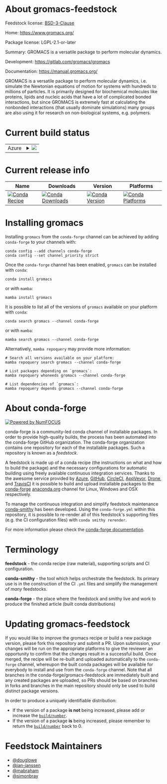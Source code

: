About gromacs-feedstock
=======================

Feedstock license: [BSD-3-Clause](https://github.com/conda-forge/gromacs-feedstock/blob/main/LICENSE.txt)

Home: https://www.gromacs.org/

Package license: LGPL-2.1-or-later

Summary: GROMACS is a versatile package to perform molecular dynamics.

Development: https://gitlab.com/gromacs/gromacs

Documentation: https://manual.gromacs.org/

GROMACS is a versatile package to perform molecular dynamics, i.e.
simulate the Newtonian equations of motion for systems with hundreds
to millions of particles. It is primarily designed for biochemical
molecules like proteins, lipids and nucleic acids that have a lot of
complicated bonded interactions, but since GROMACS is extremely fast
at calculating the nonbonded interactions (that usually dominate
simulations) many groups are also using it for research on
non-biological systems, e.g. polymers.


Current build status
====================


<table>
    
  <tr>
    <td>Azure</td>
    <td>
      <details>
        <summary>
          <a href="https://dev.azure.com/conda-forge/feedstock-builds/_build/latest?definitionId=15655&branchName=main">
            <img src="https://dev.azure.com/conda-forge/feedstock-builds/_apis/build/status/gromacs-feedstock?branchName=main">
          </a>
        </summary>
        <table>
          <thead><tr><th>Variant</th><th>Status</th></tr></thead>
          <tbody><tr>
              <td>linux_64_cudanocuda_compilerNonecuda_compiler_versionNonecxx_compiler_version13doublenompinompi</td>
              <td>
                <a href="https://dev.azure.com/conda-forge/feedstock-builds/_build/latest?definitionId=15655&branchName=main">
                  <img src="https://dev.azure.com/conda-forge/feedstock-builds/_apis/build/status/gromacs-feedstock?branchName=main&jobName=linux&configuration=linux%20linux_64_cudanocuda_compilerNonecuda_compiler_versionNonecxx_compiler_version13doublenompinompi" alt="variant">
                </a>
              </td>
            </tr><tr>
              <td>linux_64_cudanocuda_compilerNonecuda_compiler_versionNonecxx_compiler_version13doublenompiopenmpi</td>
              <td>
                <a href="https://dev.azure.com/conda-forge/feedstock-builds/_build/latest?definitionId=15655&branchName=main">
                  <img src="https://dev.azure.com/conda-forge/feedstock-builds/_apis/build/status/gromacs-feedstock?branchName=main&jobName=linux&configuration=linux%20linux_64_cudanocuda_compilerNonecuda_compiler_versionNonecxx_compiler_version13doublenompiopenmpi" alt="variant">
                </a>
              </td>
            </tr><tr>
              <td>linux_64_cudanocuda_compilerNonecuda_compiler_versionNonecxx_compiler_version13doubleyesmpinompi</td>
              <td>
                <a href="https://dev.azure.com/conda-forge/feedstock-builds/_build/latest?definitionId=15655&branchName=main">
                  <img src="https://dev.azure.com/conda-forge/feedstock-builds/_apis/build/status/gromacs-feedstock?branchName=main&jobName=linux&configuration=linux%20linux_64_cudanocuda_compilerNonecuda_compiler_versionNonecxx_compiler_version13doubleyesmpinompi" alt="variant">
                </a>
              </td>
            </tr><tr>
              <td>linux_64_cudanocuda_compilerNonecuda_compiler_versionNonecxx_compiler_version13doubleyesmpiopenmpi</td>
              <td>
                <a href="https://dev.azure.com/conda-forge/feedstock-builds/_build/latest?definitionId=15655&branchName=main">
                  <img src="https://dev.azure.com/conda-forge/feedstock-builds/_apis/build/status/gromacs-feedstock?branchName=main&jobName=linux&configuration=linux%20linux_64_cudanocuda_compilerNonecuda_compiler_versionNonecxx_compiler_version13doubleyesmpiopenmpi" alt="variant">
                </a>
              </td>
            </tr><tr>
              <td>linux_64_cudanocuda_compilercuda-nvcccuda_compiler_version12.6cxx_compiler_version13doublenompinompi</td>
              <td>
                <a href="https://dev.azure.com/conda-forge/feedstock-builds/_build/latest?definitionId=15655&branchName=main">
                  <img src="https://dev.azure.com/conda-forge/feedstock-builds/_apis/build/status/gromacs-feedstock?branchName=main&jobName=linux&configuration=linux%20linux_64_cudanocuda_compilercuda-nvcccuda_compiler_version12.6cxx_compiler_version13doublenompinompi" alt="variant">
                </a>
              </td>
            </tr><tr>
              <td>linux_64_cudanocuda_compilercuda-nvcccuda_compiler_version12.6cxx_compiler_version13doublenompiopenmpi</td>
              <td>
                <a href="https://dev.azure.com/conda-forge/feedstock-builds/_build/latest?definitionId=15655&branchName=main">
                  <img src="https://dev.azure.com/conda-forge/feedstock-builds/_apis/build/status/gromacs-feedstock?branchName=main&jobName=linux&configuration=linux%20linux_64_cudanocuda_compilercuda-nvcccuda_compiler_version12.6cxx_compiler_version13doublenompiopenmpi" alt="variant">
                </a>
              </td>
            </tr><tr>
              <td>linux_64_cudanocuda_compilercuda-nvcccuda_compiler_version12.6cxx_compiler_version13doubleyesmpinompi</td>
              <td>
                <a href="https://dev.azure.com/conda-forge/feedstock-builds/_build/latest?definitionId=15655&branchName=main">
                  <img src="https://dev.azure.com/conda-forge/feedstock-builds/_apis/build/status/gromacs-feedstock?branchName=main&jobName=linux&configuration=linux%20linux_64_cudanocuda_compilercuda-nvcccuda_compiler_version12.6cxx_compiler_version13doubleyesmpinompi" alt="variant">
                </a>
              </td>
            </tr><tr>
              <td>linux_64_cudanocuda_compilercuda-nvcccuda_compiler_version12.6cxx_compiler_version13doubleyesmpiopenmpi</td>
              <td>
                <a href="https://dev.azure.com/conda-forge/feedstock-builds/_build/latest?definitionId=15655&branchName=main">
                  <img src="https://dev.azure.com/conda-forge/feedstock-builds/_apis/build/status/gromacs-feedstock?branchName=main&jobName=linux&configuration=linux%20linux_64_cudanocuda_compilercuda-nvcccuda_compiler_version12.6cxx_compiler_version13doubleyesmpiopenmpi" alt="variant">
                </a>
              </td>
            </tr><tr>
              <td>linux_64_cudayescuda_compilerNonecuda_compiler_versionNonecxx_compiler_version13doublenompinompi</td>
              <td>
                <a href="https://dev.azure.com/conda-forge/feedstock-builds/_build/latest?definitionId=15655&branchName=main">
                  <img src="https://dev.azure.com/conda-forge/feedstock-builds/_apis/build/status/gromacs-feedstock?branchName=main&jobName=linux&configuration=linux%20linux_64_cudayescuda_compilerNonecuda_compiler_versionNonecxx_compiler_version13doublenompinompi" alt="variant">
                </a>
              </td>
            </tr><tr>
              <td>linux_64_cudayescuda_compilerNonecuda_compiler_versionNonecxx_compiler_version13doublenompiopenmpi</td>
              <td>
                <a href="https://dev.azure.com/conda-forge/feedstock-builds/_build/latest?definitionId=15655&branchName=main">
                  <img src="https://dev.azure.com/conda-forge/feedstock-builds/_apis/build/status/gromacs-feedstock?branchName=main&jobName=linux&configuration=linux%20linux_64_cudayescuda_compilerNonecuda_compiler_versionNonecxx_compiler_version13doublenompiopenmpi" alt="variant">
                </a>
              </td>
            </tr><tr>
              <td>linux_64_cudayescuda_compilerNonecuda_compiler_versionNonecxx_compiler_version13doubleyesmpinompi</td>
              <td>
                <a href="https://dev.azure.com/conda-forge/feedstock-builds/_build/latest?definitionId=15655&branchName=main">
                  <img src="https://dev.azure.com/conda-forge/feedstock-builds/_apis/build/status/gromacs-feedstock?branchName=main&jobName=linux&configuration=linux%20linux_64_cudayescuda_compilerNonecuda_compiler_versionNonecxx_compiler_version13doubleyesmpinompi" alt="variant">
                </a>
              </td>
            </tr><tr>
              <td>linux_64_cudayescuda_compilerNonecuda_compiler_versionNonecxx_compiler_version13doubleyesmpiopenmpi</td>
              <td>
                <a href="https://dev.azure.com/conda-forge/feedstock-builds/_build/latest?definitionId=15655&branchName=main">
                  <img src="https://dev.azure.com/conda-forge/feedstock-builds/_apis/build/status/gromacs-feedstock?branchName=main&jobName=linux&configuration=linux%20linux_64_cudayescuda_compilerNonecuda_compiler_versionNonecxx_compiler_version13doubleyesmpiopenmpi" alt="variant">
                </a>
              </td>
            </tr><tr>
              <td>linux_64_cudayescuda_compilercuda-nvcccuda_compiler_version12.6cxx_compiler_version13doublenompinompi</td>
              <td>
                <a href="https://dev.azure.com/conda-forge/feedstock-builds/_build/latest?definitionId=15655&branchName=main">
                  <img src="https://dev.azure.com/conda-forge/feedstock-builds/_apis/build/status/gromacs-feedstock?branchName=main&jobName=linux&configuration=linux%20linux_64_cudayescuda_compilercuda-nvcccuda_compiler_version12.6cxx_compiler_version13doublenompinompi" alt="variant">
                </a>
              </td>
            </tr><tr>
              <td>linux_64_cudayescuda_compilercuda-nvcccuda_compiler_version12.6cxx_compiler_version13doublenompiopenmpi</td>
              <td>
                <a href="https://dev.azure.com/conda-forge/feedstock-builds/_build/latest?definitionId=15655&branchName=main">
                  <img src="https://dev.azure.com/conda-forge/feedstock-builds/_apis/build/status/gromacs-feedstock?branchName=main&jobName=linux&configuration=linux%20linux_64_cudayescuda_compilercuda-nvcccuda_compiler_version12.6cxx_compiler_version13doublenompiopenmpi" alt="variant">
                </a>
              </td>
            </tr><tr>
              <td>linux_64_cudayescuda_compilercuda-nvcccuda_compiler_version12.6cxx_compiler_version13doubleyesmpinompi</td>
              <td>
                <a href="https://dev.azure.com/conda-forge/feedstock-builds/_build/latest?definitionId=15655&branchName=main">
                  <img src="https://dev.azure.com/conda-forge/feedstock-builds/_apis/build/status/gromacs-feedstock?branchName=main&jobName=linux&configuration=linux%20linux_64_cudayescuda_compilercuda-nvcccuda_compiler_version12.6cxx_compiler_version13doubleyesmpinompi" alt="variant">
                </a>
              </td>
            </tr><tr>
              <td>linux_64_cudayescuda_compilercuda-nvcccuda_compiler_version12.6cxx_compiler_version13doubleyesmpiopenmpi</td>
              <td>
                <a href="https://dev.azure.com/conda-forge/feedstock-builds/_build/latest?definitionId=15655&branchName=main">
                  <img src="https://dev.azure.com/conda-forge/feedstock-builds/_apis/build/status/gromacs-feedstock?branchName=main&jobName=linux&configuration=linux%20linux_64_cudayescuda_compilercuda-nvcccuda_compiler_version12.6cxx_compiler_version13doubleyesmpiopenmpi" alt="variant">
                </a>
              </td>
            </tr><tr>
              <td>linux_aarch64_cudanocuda_compilerNonecuda_compiler_versionNonecxx_compiler_version13doublenompinompi</td>
              <td>
                <a href="https://dev.azure.com/conda-forge/feedstock-builds/_build/latest?definitionId=15655&branchName=main">
                  <img src="https://dev.azure.com/conda-forge/feedstock-builds/_apis/build/status/gromacs-feedstock?branchName=main&jobName=linux&configuration=linux%20linux_aarch64_cudanocuda_compilerNonecuda_compiler_versionNonecxx_compiler_version13doublenompinompi" alt="variant">
                </a>
              </td>
            </tr><tr>
              <td>linux_aarch64_cudanocuda_compilerNonecuda_compiler_versionNonecxx_compiler_version13doublenompiopenmpi</td>
              <td>
                <a href="https://dev.azure.com/conda-forge/feedstock-builds/_build/latest?definitionId=15655&branchName=main">
                  <img src="https://dev.azure.com/conda-forge/feedstock-builds/_apis/build/status/gromacs-feedstock?branchName=main&jobName=linux&configuration=linux%20linux_aarch64_cudanocuda_compilerNonecuda_compiler_versionNonecxx_compiler_version13doublenompiopenmpi" alt="variant">
                </a>
              </td>
            </tr><tr>
              <td>linux_aarch64_cudanocuda_compilerNonecuda_compiler_versionNonecxx_compiler_version13doubleyesmpinompi</td>
              <td>
                <a href="https://dev.azure.com/conda-forge/feedstock-builds/_build/latest?definitionId=15655&branchName=main">
                  <img src="https://dev.azure.com/conda-forge/feedstock-builds/_apis/build/status/gromacs-feedstock?branchName=main&jobName=linux&configuration=linux%20linux_aarch64_cudanocuda_compilerNonecuda_compiler_versionNonecxx_compiler_version13doubleyesmpinompi" alt="variant">
                </a>
              </td>
            </tr><tr>
              <td>linux_aarch64_cudanocuda_compilerNonecuda_compiler_versionNonecxx_compiler_version13doubleyesmpiopenmpi</td>
              <td>
                <a href="https://dev.azure.com/conda-forge/feedstock-builds/_build/latest?definitionId=15655&branchName=main">
                  <img src="https://dev.azure.com/conda-forge/feedstock-builds/_apis/build/status/gromacs-feedstock?branchName=main&jobName=linux&configuration=linux%20linux_aarch64_cudanocuda_compilerNonecuda_compiler_versionNonecxx_compiler_version13doubleyesmpiopenmpi" alt="variant">
                </a>
              </td>
            </tr><tr>
              <td>linux_aarch64_cudayescuda_compilerNonecuda_compiler_versionNonecxx_compiler_version13doublenompinompi</td>
              <td>
                <a href="https://dev.azure.com/conda-forge/feedstock-builds/_build/latest?definitionId=15655&branchName=main">
                  <img src="https://dev.azure.com/conda-forge/feedstock-builds/_apis/build/status/gromacs-feedstock?branchName=main&jobName=linux&configuration=linux%20linux_aarch64_cudayescuda_compilerNonecuda_compiler_versionNonecxx_compiler_version13doublenompinompi" alt="variant">
                </a>
              </td>
            </tr><tr>
              <td>linux_aarch64_cudayescuda_compilerNonecuda_compiler_versionNonecxx_compiler_version13doublenompiopenmpi</td>
              <td>
                <a href="https://dev.azure.com/conda-forge/feedstock-builds/_build/latest?definitionId=15655&branchName=main">
                  <img src="https://dev.azure.com/conda-forge/feedstock-builds/_apis/build/status/gromacs-feedstock?branchName=main&jobName=linux&configuration=linux%20linux_aarch64_cudayescuda_compilerNonecuda_compiler_versionNonecxx_compiler_version13doublenompiopenmpi" alt="variant">
                </a>
              </td>
            </tr><tr>
              <td>linux_aarch64_cudayescuda_compilerNonecuda_compiler_versionNonecxx_compiler_version13doubleyesmpinompi</td>
              <td>
                <a href="https://dev.azure.com/conda-forge/feedstock-builds/_build/latest?definitionId=15655&branchName=main">
                  <img src="https://dev.azure.com/conda-forge/feedstock-builds/_apis/build/status/gromacs-feedstock?branchName=main&jobName=linux&configuration=linux%20linux_aarch64_cudayescuda_compilerNonecuda_compiler_versionNonecxx_compiler_version13doubleyesmpinompi" alt="variant">
                </a>
              </td>
            </tr><tr>
              <td>linux_aarch64_cudayescuda_compilerNonecuda_compiler_versionNonecxx_compiler_version13doubleyesmpiopenmpi</td>
              <td>
                <a href="https://dev.azure.com/conda-forge/feedstock-builds/_build/latest?definitionId=15655&branchName=main">
                  <img src="https://dev.azure.com/conda-forge/feedstock-builds/_apis/build/status/gromacs-feedstock?branchName=main&jobName=linux&configuration=linux%20linux_aarch64_cudayescuda_compilerNonecuda_compiler_versionNonecxx_compiler_version13doubleyesmpiopenmpi" alt="variant">
                </a>
              </td>
            </tr><tr>
              <td>linux_ppc64le_cudanocuda_compilerNonecuda_compiler_versionNonecxx_compiler_version13doublenompinompi</td>
              <td>
                <a href="https://dev.azure.com/conda-forge/feedstock-builds/_build/latest?definitionId=15655&branchName=main">
                  <img src="https://dev.azure.com/conda-forge/feedstock-builds/_apis/build/status/gromacs-feedstock?branchName=main&jobName=linux&configuration=linux%20linux_ppc64le_cudanocuda_compilerNonecuda_compiler_versionNonecxx_compiler_version13doublenompinompi" alt="variant">
                </a>
              </td>
            </tr><tr>
              <td>linux_ppc64le_cudanocuda_compilerNonecuda_compiler_versionNonecxx_compiler_version13doublenompiopenmpi</td>
              <td>
                <a href="https://dev.azure.com/conda-forge/feedstock-builds/_build/latest?definitionId=15655&branchName=main">
                  <img src="https://dev.azure.com/conda-forge/feedstock-builds/_apis/build/status/gromacs-feedstock?branchName=main&jobName=linux&configuration=linux%20linux_ppc64le_cudanocuda_compilerNonecuda_compiler_versionNonecxx_compiler_version13doublenompiopenmpi" alt="variant">
                </a>
              </td>
            </tr><tr>
              <td>linux_ppc64le_cudanocuda_compilerNonecuda_compiler_versionNonecxx_compiler_version13doubleyesmpinompi</td>
              <td>
                <a href="https://dev.azure.com/conda-forge/feedstock-builds/_build/latest?definitionId=15655&branchName=main">
                  <img src="https://dev.azure.com/conda-forge/feedstock-builds/_apis/build/status/gromacs-feedstock?branchName=main&jobName=linux&configuration=linux%20linux_ppc64le_cudanocuda_compilerNonecuda_compiler_versionNonecxx_compiler_version13doubleyesmpinompi" alt="variant">
                </a>
              </td>
            </tr><tr>
              <td>linux_ppc64le_cudanocuda_compilerNonecuda_compiler_versionNonecxx_compiler_version13doubleyesmpiopenmpi</td>
              <td>
                <a href="https://dev.azure.com/conda-forge/feedstock-builds/_build/latest?definitionId=15655&branchName=main">
                  <img src="https://dev.azure.com/conda-forge/feedstock-builds/_apis/build/status/gromacs-feedstock?branchName=main&jobName=linux&configuration=linux%20linux_ppc64le_cudanocuda_compilerNonecuda_compiler_versionNonecxx_compiler_version13doubleyesmpiopenmpi" alt="variant">
                </a>
              </td>
            </tr><tr>
              <td>linux_ppc64le_cudayescuda_compilerNonecuda_compiler_versionNonecxx_compiler_version13doublenompinompi</td>
              <td>
                <a href="https://dev.azure.com/conda-forge/feedstock-builds/_build/latest?definitionId=15655&branchName=main">
                  <img src="https://dev.azure.com/conda-forge/feedstock-builds/_apis/build/status/gromacs-feedstock?branchName=main&jobName=linux&configuration=linux%20linux_ppc64le_cudayescuda_compilerNonecuda_compiler_versionNonecxx_compiler_version13doublenompinompi" alt="variant">
                </a>
              </td>
            </tr><tr>
              <td>linux_ppc64le_cudayescuda_compilerNonecuda_compiler_versionNonecxx_compiler_version13doublenompiopenmpi</td>
              <td>
                <a href="https://dev.azure.com/conda-forge/feedstock-builds/_build/latest?definitionId=15655&branchName=main">
                  <img src="https://dev.azure.com/conda-forge/feedstock-builds/_apis/build/status/gromacs-feedstock?branchName=main&jobName=linux&configuration=linux%20linux_ppc64le_cudayescuda_compilerNonecuda_compiler_versionNonecxx_compiler_version13doublenompiopenmpi" alt="variant">
                </a>
              </td>
            </tr><tr>
              <td>linux_ppc64le_cudayescuda_compilerNonecuda_compiler_versionNonecxx_compiler_version13doubleyesmpinompi</td>
              <td>
                <a href="https://dev.azure.com/conda-forge/feedstock-builds/_build/latest?definitionId=15655&branchName=main">
                  <img src="https://dev.azure.com/conda-forge/feedstock-builds/_apis/build/status/gromacs-feedstock?branchName=main&jobName=linux&configuration=linux%20linux_ppc64le_cudayescuda_compilerNonecuda_compiler_versionNonecxx_compiler_version13doubleyesmpinompi" alt="variant">
                </a>
              </td>
            </tr><tr>
              <td>linux_ppc64le_cudayescuda_compilerNonecuda_compiler_versionNonecxx_compiler_version13doubleyesmpiopenmpi</td>
              <td>
                <a href="https://dev.azure.com/conda-forge/feedstock-builds/_build/latest?definitionId=15655&branchName=main">
                  <img src="https://dev.azure.com/conda-forge/feedstock-builds/_apis/build/status/gromacs-feedstock?branchName=main&jobName=linux&configuration=linux%20linux_ppc64le_cudayescuda_compilerNonecuda_compiler_versionNonecxx_compiler_version13doubleyesmpiopenmpi" alt="variant">
                </a>
              </td>
            </tr><tr>
              <td>osx_64_cudanodoublenompinompi</td>
              <td>
                <a href="https://dev.azure.com/conda-forge/feedstock-builds/_build/latest?definitionId=15655&branchName=main">
                  <img src="https://dev.azure.com/conda-forge/feedstock-builds/_apis/build/status/gromacs-feedstock?branchName=main&jobName=osx&configuration=osx%20osx_64_cudanodoublenompinompi" alt="variant">
                </a>
              </td>
            </tr><tr>
              <td>osx_64_cudanodoublenompiopenmpi</td>
              <td>
                <a href="https://dev.azure.com/conda-forge/feedstock-builds/_build/latest?definitionId=15655&branchName=main">
                  <img src="https://dev.azure.com/conda-forge/feedstock-builds/_apis/build/status/gromacs-feedstock?branchName=main&jobName=osx&configuration=osx%20osx_64_cudanodoublenompiopenmpi" alt="variant">
                </a>
              </td>
            </tr><tr>
              <td>osx_64_cudanodoubleyesmpinompi</td>
              <td>
                <a href="https://dev.azure.com/conda-forge/feedstock-builds/_build/latest?definitionId=15655&branchName=main">
                  <img src="https://dev.azure.com/conda-forge/feedstock-builds/_apis/build/status/gromacs-feedstock?branchName=main&jobName=osx&configuration=osx%20osx_64_cudanodoubleyesmpinompi" alt="variant">
                </a>
              </td>
            </tr><tr>
              <td>osx_64_cudanodoubleyesmpiopenmpi</td>
              <td>
                <a href="https://dev.azure.com/conda-forge/feedstock-builds/_build/latest?definitionId=15655&branchName=main">
                  <img src="https://dev.azure.com/conda-forge/feedstock-builds/_apis/build/status/gromacs-feedstock?branchName=main&jobName=osx&configuration=osx%20osx_64_cudanodoubleyesmpiopenmpi" alt="variant">
                </a>
              </td>
            </tr><tr>
              <td>osx_64_cudayesdoublenompinompi</td>
              <td>
                <a href="https://dev.azure.com/conda-forge/feedstock-builds/_build/latest?definitionId=15655&branchName=main">
                  <img src="https://dev.azure.com/conda-forge/feedstock-builds/_apis/build/status/gromacs-feedstock?branchName=main&jobName=osx&configuration=osx%20osx_64_cudayesdoublenompinompi" alt="variant">
                </a>
              </td>
            </tr><tr>
              <td>osx_64_cudayesdoublenompiopenmpi</td>
              <td>
                <a href="https://dev.azure.com/conda-forge/feedstock-builds/_build/latest?definitionId=15655&branchName=main">
                  <img src="https://dev.azure.com/conda-forge/feedstock-builds/_apis/build/status/gromacs-feedstock?branchName=main&jobName=osx&configuration=osx%20osx_64_cudayesdoublenompiopenmpi" alt="variant">
                </a>
              </td>
            </tr><tr>
              <td>osx_64_cudayesdoubleyesmpinompi</td>
              <td>
                <a href="https://dev.azure.com/conda-forge/feedstock-builds/_build/latest?definitionId=15655&branchName=main">
                  <img src="https://dev.azure.com/conda-forge/feedstock-builds/_apis/build/status/gromacs-feedstock?branchName=main&jobName=osx&configuration=osx%20osx_64_cudayesdoubleyesmpinompi" alt="variant">
                </a>
              </td>
            </tr><tr>
              <td>osx_64_cudayesdoubleyesmpiopenmpi</td>
              <td>
                <a href="https://dev.azure.com/conda-forge/feedstock-builds/_build/latest?definitionId=15655&branchName=main">
                  <img src="https://dev.azure.com/conda-forge/feedstock-builds/_apis/build/status/gromacs-feedstock?branchName=main&jobName=osx&configuration=osx%20osx_64_cudayesdoubleyesmpiopenmpi" alt="variant">
                </a>
              </td>
            </tr><tr>
              <td>osx_arm64_cudanodoublenompinompi</td>
              <td>
                <a href="https://dev.azure.com/conda-forge/feedstock-builds/_build/latest?definitionId=15655&branchName=main">
                  <img src="https://dev.azure.com/conda-forge/feedstock-builds/_apis/build/status/gromacs-feedstock?branchName=main&jobName=osx&configuration=osx%20osx_arm64_cudanodoublenompinompi" alt="variant">
                </a>
              </td>
            </tr><tr>
              <td>osx_arm64_cudanodoubleyesmpinompi</td>
              <td>
                <a href="https://dev.azure.com/conda-forge/feedstock-builds/_build/latest?definitionId=15655&branchName=main">
                  <img src="https://dev.azure.com/conda-forge/feedstock-builds/_apis/build/status/gromacs-feedstock?branchName=main&jobName=osx&configuration=osx%20osx_arm64_cudanodoubleyesmpinompi" alt="variant">
                </a>
              </td>
            </tr><tr>
              <td>osx_arm64_cudayesdoublenompinompi</td>
              <td>
                <a href="https://dev.azure.com/conda-forge/feedstock-builds/_build/latest?definitionId=15655&branchName=main">
                  <img src="https://dev.azure.com/conda-forge/feedstock-builds/_apis/build/status/gromacs-feedstock?branchName=main&jobName=osx&configuration=osx%20osx_arm64_cudayesdoublenompinompi" alt="variant">
                </a>
              </td>
            </tr><tr>
              <td>osx_arm64_cudayesdoubleyesmpinompi</td>
              <td>
                <a href="https://dev.azure.com/conda-forge/feedstock-builds/_build/latest?definitionId=15655&branchName=main">
                  <img src="https://dev.azure.com/conda-forge/feedstock-builds/_apis/build/status/gromacs-feedstock?branchName=main&jobName=osx&configuration=osx%20osx_arm64_cudayesdoubleyesmpinompi" alt="variant">
                </a>
              </td>
            </tr>
          </tbody>
        </table>
      </details>
    </td>
  </tr>
</table>

Current release info
====================

| Name | Downloads | Version | Platforms |
| --- | --- | --- | --- |
| [![Conda Recipe](https://img.shields.io/badge/recipe-gromacs-green.svg)](https://anaconda.org/conda-forge/gromacs) | [![Conda Downloads](https://img.shields.io/conda/dn/conda-forge/gromacs.svg)](https://anaconda.org/conda-forge/gromacs) | [![Conda Version](https://img.shields.io/conda/vn/conda-forge/gromacs.svg)](https://anaconda.org/conda-forge/gromacs) | [![Conda Platforms](https://img.shields.io/conda/pn/conda-forge/gromacs.svg)](https://anaconda.org/conda-forge/gromacs) |

Installing gromacs
==================

Installing `gromacs` from the `conda-forge` channel can be achieved by adding `conda-forge` to your channels with:

```
conda config --add channels conda-forge
conda config --set channel_priority strict
```

Once the `conda-forge` channel has been enabled, `gromacs` can be installed with `conda`:

```
conda install gromacs
```

or with `mamba`:

```
mamba install gromacs
```

It is possible to list all of the versions of `gromacs` available on your platform with `conda`:

```
conda search gromacs --channel conda-forge
```

or with `mamba`:

```
mamba search gromacs --channel conda-forge
```

Alternatively, `mamba repoquery` may provide more information:

```
# Search all versions available on your platform:
mamba repoquery search gromacs --channel conda-forge

# List packages depending on `gromacs`:
mamba repoquery whoneeds gromacs --channel conda-forge

# List dependencies of `gromacs`:
mamba repoquery depends gromacs --channel conda-forge
```


About conda-forge
=================

[![Powered by
NumFOCUS](https://img.shields.io/badge/powered%20by-NumFOCUS-orange.svg?style=flat&colorA=E1523D&colorB=007D8A)](https://numfocus.org)

conda-forge is a community-led conda channel of installable packages.
In order to provide high-quality builds, the process has been automated into the
conda-forge GitHub organization. The conda-forge organization contains one repository
for each of the installable packages. Such a repository is known as a *feedstock*.

A feedstock is made up of a conda recipe (the instructions on what and how to build
the package) and the necessary configurations for automatic building using freely
available continuous integration services. Thanks to the awesome service provided by
[Azure](https://azure.microsoft.com/en-us/services/devops/), [GitHub](https://github.com/),
[CircleCI](https://circleci.com/), [AppVeyor](https://www.appveyor.com/),
[Drone](https://cloud.drone.io/welcome), and [TravisCI](https://travis-ci.com/)
it is possible to build and upload installable packages to the
[conda-forge](https://anaconda.org/conda-forge) [anaconda.org](https://anaconda.org/)
channel for Linux, Windows and OSX respectively.

To manage the continuous integration and simplify feedstock maintenance
[conda-smithy](https://github.com/conda-forge/conda-smithy) has been developed.
Using the ``conda-forge.yml`` within this repository, it is possible to re-render all of
this feedstock's supporting files (e.g. the CI configuration files) with ``conda smithy rerender``.

For more information please check the [conda-forge documentation](https://conda-forge.org/docs/).

Terminology
===========

**feedstock** - the conda recipe (raw material), supporting scripts and CI configuration.

**conda-smithy** - the tool which helps orchestrate the feedstock.
                   Its primary use is in the construction of the CI ``.yml`` files
                   and simplify the management of *many* feedstocks.

**conda-forge** - the place where the feedstock and smithy live and work to
                  produce the finished article (built conda distributions)


Updating gromacs-feedstock
==========================

If you would like to improve the gromacs recipe or build a new
package version, please fork this repository and submit a PR. Upon submission,
your changes will be run on the appropriate platforms to give the reviewer an
opportunity to confirm that the changes result in a successful build. Once
merged, the recipe will be re-built and uploaded automatically to the
`conda-forge` channel, whereupon the built conda packages will be available for
everybody to install and use from the `conda-forge` channel.
Note that all branches in the conda-forge/gromacs-feedstock are
immediately built and any created packages are uploaded, so PRs should be based
on branches in forks and branches in the main repository should only be used to
build distinct package versions.

In order to produce a uniquely identifiable distribution:
 * If the version of a package **is not** being increased, please add or increase
   the [``build/number``](https://docs.conda.io/projects/conda-build/en/latest/resources/define-metadata.html#build-number-and-string).
 * If the version of a package **is** being increased, please remember to return
   the [``build/number``](https://docs.conda.io/projects/conda-build/en/latest/resources/define-metadata.html#build-number-and-string)
   back to 0.

Feedstock Maintainers
=====================

* [@douglowe](https://github.com/douglowe/)
* [@jan-janssen](https://github.com/jan-janssen/)
* [@mabraham](https://github.com/mabraham/)
* [@simonbray](https://github.com/simonbray/)

